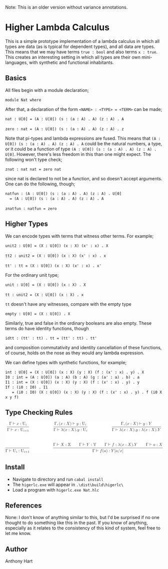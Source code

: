 Note: This is an older version without variance annotations.

# Higher Lambda Calculus

This is a simple prototype implementation of a lambda calculus
in which all types are data (as is typical for dependent types),
and all data are types. This means that we may have terms
`true : bool` and also terms `x : true`. This creates an interesting
setting in which all types are their own mini-languages, with synthetic
and functional inhabitants.

## Basics

All files begin with a module declaration;

```
module Nat where
```

After that, a declaration of the form `<NAME> : <TYPE> = <TERM>`
can be made;
```
nat : U[0] = (A : U[0]) (s : (a : A) . A) (z : A) . A

zero : nat = (A : U[0]) (s : (a : A) . A) (z : A) . z
```

Note that pi-types and lambda expressions are fused. This means that
`(A : U[0]) (s : (a : A) . A) (z : A) . A` could be the natural numbers,
a type, or it could be a function of type `(A : U[0]) (s : (a : A) . A) (z : A) . U[0]`.
However, there's less freedom in this than one might expect. The following won't
type check;

```
znat : nat nat = zero nat
```

since nat is declared to not be a function, and so doesn't accept arguments.
One can do the following, though;

```
natfun : (A : U[0]) (s : (a : A) . A) (z : A) . U[0]
  = (A : U[0]) (s : (a : A) . A) (z : A) . A

znatfun : natfun = zero
```

## Higher Types

We can encode types with terms that witness other terms. For example;

```
unit2 : U[0] = (X : U[0]) (x : X) (x' : x) . X

tt2 : unit2 = (X : U[0]) (x : X) (x' : x) . x

tt' : tt = (X : U[0]) (x : X) (x' : x) . x'
```

For the ordinary unit type;

```
unit : U[0] = (X : U[0]) (x : X) . X

tt : unit2 = (X : U[0]) (x : X) . x
```

`tt` doesn't have any witnesses, compare with the empty type

```
empty : U[0] = (X : U[0]) . X
```

Similarly, true and false in the
ordinary booleans are also empty. These terms do have identity functions,
though

```
idtt : (tt' : tt) . tt = (tt' : tt) . tt'
```

and composition commutativity and identity cancellation of these functions, of course, 
holds on the nose as they would any lambda expression.

We can define types with synthetic functions, for example;

```
int : U[0] = (X : U[0]) (x : X) (y : X) (f : (x' : x) . y) . X
I0 : int = (A : U[0]) (a : A) (b : A) (g : (a' : a) . b) . a
I1 : int = (X : U[0]) (x : X) (y : X) (f : (x' : x) . y) . y
If : (i0 : I0) . I1
   = (i0 : I0) (X : U[0]) (x : X) (y : X) (f : (x' : x) . y) . f (i0 X x y f)
```

## Type Checking Rules

![Typing](/.README.imgs/typing.png)

## Install

* Navigate to directory and run `cabal install`
* The `higerlc.exe` will appear in `.\dist\build\higerlc\`
* Load a program with `higerlc.exe Nat.hlc`

## References

None: I don't know of anything similar to this, but I'd be surprised if no one
thought to do something like this in the past. If you know of anything, especially
as it relates to the consistency of this kind of system, feel free to let me know.

## Author

Anthony Hart
